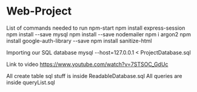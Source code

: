# Web-Project

List of commands needed to run npm-start
npm install express-session
npm install --save mysql
npm install --save nodemailer
npm i argon2
npm install google-auth-library --save
npm install sanitize-html

Importing our SQL database
mysql --host=127.0.0.1 < ProjectDatabase.sql

Link to video
https://www.youtube.com/watch?v=7STSOC_GdUc

All create table sql stuff is inside ReadableDatabase.sql
All queries are inside queryList.sql